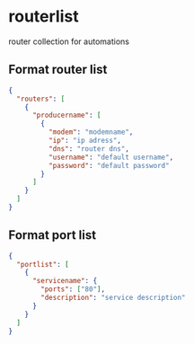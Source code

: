 # routerlist
router collection for automations

## Format router list

```json
{
  "routers": [
    {
      "producername": [
        {
          "modem": "modemname",
          "ip": "ip adress",
          "dns": "router dns",
          "username": "default username",
          "password": "default password"
        }
      ] 
    }
  ]
}
```

## Format port list

```json
{
  "portlist": [
    {
      "servicename": {
        "ports": ["80"],
        "description": "service description"
      }
    }
  ]
}
```
